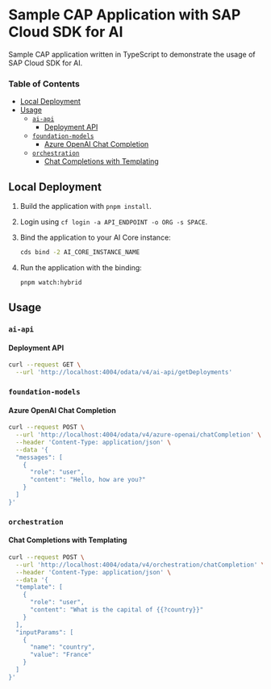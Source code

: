 # Sample CAP Application with SAP Cloud SDK for AI

Sample CAP application written in TypeScript to demonstrate the usage of SAP Cloud SDK for AI.

### Table of Contents

- [Local Deployment](#local-deployment)
- [Usage](#usage)
  - [`ai-api`](#ai-api)
    - [Deployment API](#deployment-api)
  - [`foundation-models`](#foundation-models)
    - [Azure OpenAI Chat Completion](#azure-openai-chat-completion)
  - [`orchestration`](#orchestration)
    - [Chat Completions with Templating](#chat-completions-with-templating)

## Local Deployment

1. Build the application with `pnpm install`.

2. Login using `cf login -a API_ENDPOINT -o ORG -s SPACE`.

3. Bind the application to your AI Core instance:

   ```bash
   cds bind -2 AI_CORE_INSTANCE_NAME
   ```

4. Run the application with the binding:

   ```bash
   pnpm watch:hybrid
   ```

## Usage

### `ai-api`

#### Deployment API

```bash
curl --request GET \
  --url 'http://localhost:4004/odata/v4/ai-api/getDeployments'
```

### `foundation-models`

#### Azure OpenAI Chat Completion

```bash
curl --request POST \
  --url 'http://localhost:4004/odata/v4/azure-openai/chatCompletion' \
  --header 'Content-Type: application/json' \
  --data '{
  "messages": [
    {
      "role": "user",
      "content": "Hello, how are you?"
    }
  ]
}'
```

### `orchestration`

#### Chat Completions with Templating

```bash
curl --request POST \
  --url 'http://localhost:4004/odata/v4/orchestration/chatCompletion' \
  --header 'Content-Type: application/json' \
  --data '{
  "template": [
    {
      "role": "user",
      "content": "What is the capital of {{?country}}"
    }
  ],
  "inputParams": [
    {
      "name": "country",
      "value": "France"
    }
  ]
}'
```

